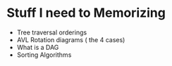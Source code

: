 # Stuff I need to Memorizing

* Tree traversal orderings
* AVL Rotation diagrams ( the 4 cases)
* What is a DAG
* Sorting Algorithms